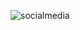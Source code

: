 
![socialmedia](https://user-images.githubusercontent.com/69090467/192799425-da08fd55-224b-4976-a21a-88c4331cbff8.png)
